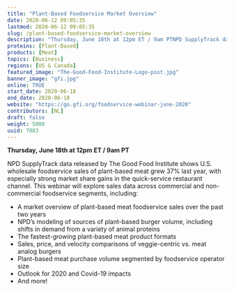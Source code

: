 ```yaml
---
title: "Plant-Based Foodservice Market Overview"
date: 2020-06-12 09:05:35
lastmod: 2020-06-12 09:05:35
slug: /plant-based-foodservice-market-overview
description: "Thursday, June 18th at 12pm ET / 9am PTNPD SupplyTrack data released by The Good Food Institute shows U.S. wholesale foodservice sales of plant-based meat grew 37% last year, with especially strong market share gains in the quick-service restaurant channel. This webinar will explore sales data across commercial and non-commercial foodservice segments, including: "
proteins: [Plant-Based]
products: [Meat]
topics: [Business]
regions: [US & Canada]
featured_image: "The-Good-Food-Institute-Logo-post.jpg"
banner_image: "gfi.jpg"
online: TRUE
start_date: 2020-06-18
end_date: 2020-06-18
website: "https://go.gfi.org/foodservice-webinar-june-2020"
contributors: [NL]
draft: false
weight: 5000
uuid: 7083
---
```

<p><strong>Thursday, June 18th at 12pm ET / 9am PT</strong></p>
<p>NPD SupplyTrack data released by The Good Food Institute shows U.S. wholesale foodservice sales of plant-based meat grew 37% last year, with especially strong market share gains in the quick-service restaurant channel. This webinar will explore sales data across commercial and non-commercial foodservice segments, including: </p>
<ul>
<li>A market overview of plant-based meat foodservice sales over the past two years</li>
<li>NPD’s modeling of sources of plant-based burger volume, including shifts in demand from a variety of animal proteins</li>
<li>The fastest-growing plant-based meat product formats</li>
<li>Sales, price, and velocity comparisons of veggie-centric vs. meat analog burgers</li>
<li>Plant-based meat purchase volume segmented by foodservice operator size</li>
<li>Outlook for 2020 and Covid-19 impacts</li>
<li>And more!</li>
</ul>
